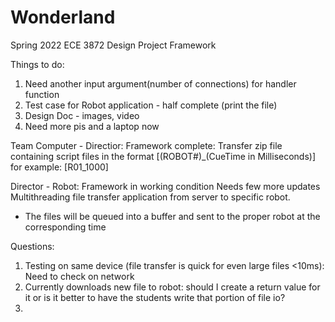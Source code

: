 # Wonderland
Spring 2022 ECE 3872 Design Project Framework

Things to do:
1. Need another input argument(number of connections) for handler function
2. Test case for Robot application - half complete (print the file)
3. Design Doc - images, video
4. Need more pis and a laptop now

Team Computer - Directior:
Framework complete:
Transfer zip file containing script files in the format [(ROBOT#)_(CueTime in Milliseconds)] for example: [R01_1000]

Director - Robot:
Framework in working condition
Needs few more updates
Multithreading file transfer application from server to specific robot.
- The files will be queued into a buffer and sent to the proper robot at the corresponding time

Questions:
1. Testing on same device (file transfer is quick for even large files <10ms): Need to check on network
2. Currently downloads new file to robot: should I create a return value for it or is it better to have the students write that portion of file io?
3. 
